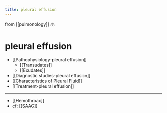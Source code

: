 ```yaml
---
title: pleural effusion
---
```


from [[pulmonology]] 🫁

# pleural effusion

- [[Pathophysiology-pleural effusion]]
  - [[Transudates]]
  - [[Exudates]]
- [[Diagnostic studies-pleural effusion]]
- [[Characteristics of Pleural Fluid]]
- [[Treatment-pleural effusion]]

---

- [[Hemothroax]]
- cf: [[SAAG]]
